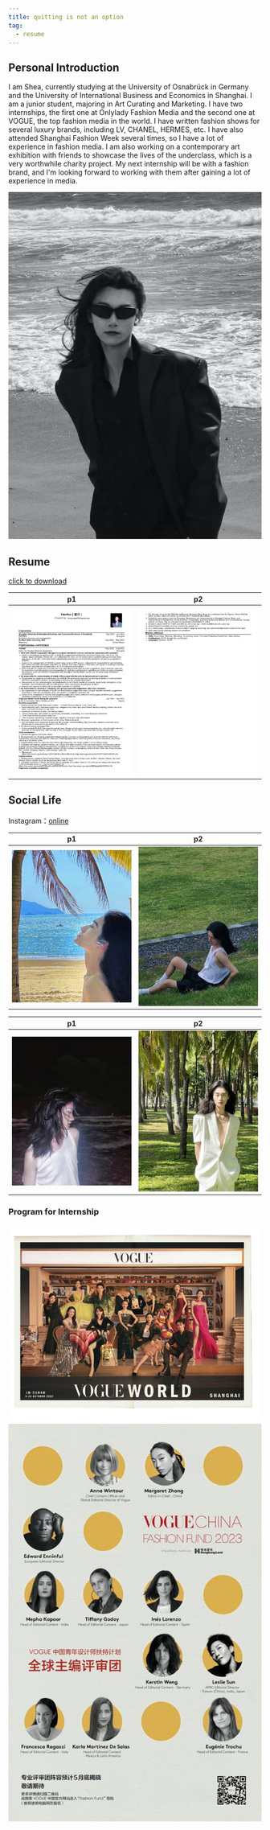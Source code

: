 ```yaml
---
title: quitting is not an option
tag:
  - resume
---
```


## Personal Introduction

I am Shea, currently studying at the University of Osnabrück in Germany and the University of International Business and Economics in Shanghai. I am a junior student, majoring in Art Curating and Marketing. I have two internships, the first one at Onlylady Fashion Media and the second one at VOGUE, the top fashion media in the world. I have written fashion shows for several luxury brands, including LV, CHANEL, HERMES, etc. I have also attended Shanghai Fashion Week several times, so I have a lot of experience in fashion media. I am also working on a contemporary art exhibition with friends to showcase the lives of the underclass, which is a very worthwhile charity project. My next internship will be with a fashion brand, and I'm looking forward to working with them after gaining a lot of experience in media.

![](../images/1681783090133.jpg)

<!-- more -->

## Resume

<a href="/images/resume.pdf">click to download</a>

| p1 | p2 |
|--|--|
| ![p1](../images/1681783238415.jpg?x-oss-process=image/watermark,size_16,text_QDUxQ1RP5Y2a5a6i,color_FFFFFF,t_100,g_se,x_10,y_10,shadow_90,type_ZmFuZ3poZW5naGVpdGk=) | ![p2](../images/1681783244992.jpg?x-oss-process=image/watermark,size_16,text_QDUxQ1RP5Y2a5a6i,color_FFFFFF,t_100,g_se,x_10,y_10,shadow_90,type_ZmFuZ3poZW5naGVpdGk=) |


## Social Life

Instagram：[online](https://instagram.com/hookos_zeng?igshid=YmMyMTA2M2Y=)

| p1 | p2 |
|--|--|
| ![p1](../images/1681783111159.jpg?x-oss-process=image/watermark,size_16,text_QDUxQ1RP5Y2a5a6i,color_FFFFFF,t_100,g_se,x_10,y_10,shadow_90,type_ZmFuZ3poZW5naGVpdGk=) | ![p2](../images/1681783171241.jpg?x-oss-process=image/watermark,size_16,text_QDUxQ1RP5Y2a5a6i,color_FFFFFF,t_100,g_se,x_10,y_10,shadow_90,type_ZmFuZ3poZW5naGVpdGk=) |

| p1 | p2 |
|--|--|
| ![p1](../images/1681783196697.jpg?x-oss-process=image/watermark,size_16,text_QDUxQ1RP5Y2a5a6i,color_FFFFFF,t_100,g_se,x_10,y_10,shadow_90,type_ZmFuZ3poZW5naGVpdGk=) | ![p2](../images/1681783204284.jpg?x-oss-process=image/watermark,size_16,text_QDUxQ1RP5Y2a5a6i,color_FFFFFF,t_100,g_se,x_10,y_10,shadow_90,type_ZmFuZ3poZW5naGVpdGk=) |

### Program for Internship

![](../images/1681783220593.jpg)
![](../images/1681783213880.jpg)